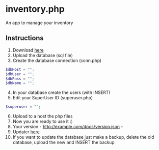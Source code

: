# inventory.php
 An app to manage your inventory
## Instructions
1. Download [here](https://git.rahcode.com/inventory.php/releases/tag/Base)
2. Upload the database (sql file)
3. Create the database connection (conn.php)
```php
$dbHost = "";
$dbUser = "";
$dbPass = "";
$dbName = "";
```
4. In your database create the users (with INSERT)
5. Edit your SuperUser ID (superuser.php)
```php
$superuser = "";
```
6. Upload to a host the php files
7. Now you are ready to use it :)
8. Your version - http://example.com/docs/version.json -
9. Updater [here](https://git.rahcode.com/inventory.php/releases/latest)
10. If you want to update the database just make a backup, delete the old database, upload the new and INSERT the backup